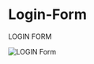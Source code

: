 # Login-Form

LOGIN FORM

![LOGIN Form](https://user-images.githubusercontent.com/106471129/216129081-2834e345-691f-45df-bac5-e73fc690e72e.png)
